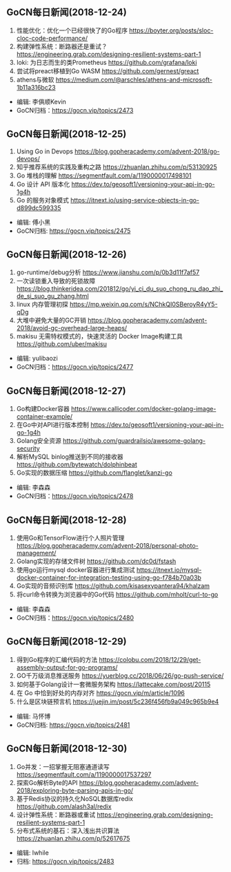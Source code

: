 ## GoCN每日新闻(2018-12-24)

1. 性能优化：优化一个已经很快了的Go程序 https://boyter.org/posts/sloc-cloc-code-performance/
2. 构建弹性系统：断路器还是重试？ https://engineering.grab.com/designing-resilient-systems-part-1
3. loki: 为日志而生的类Prometheus https://github.com/grafana/loki
4. 尝试将preact移植到Go WASM https://github.com/gernest/greact
5. athens与微软 https://medium.com/@arschles/athens-and-microsoft-1b11a316bc23

* 编辑: 李俱顺Kevin
* GoCN归档：https://gocn.vip/topics/2473

## GoCN每日新闻(2018-12-25)

1. Using Go in Devops https://blog.gopheracademy.com/advent-2018/go-devops/
2. 知乎推荐系统的实践及重构之路 https://zhuanlan.zhihu.com/p/53130925
3. Go 堆栈的理解 https://segmentfault.com/a/1190000017498101
4. Go 设计 API 版本化 https://dev.to/geosoft1/versioning-your-api-in-go-1g4h
5. Go 的服务对象模式 https://itnext.io/using-service-objects-in-go-d899dc599335

* 编辑: 傅小黑
* GoCN归档: https://gocn.vip/topics/2475


## GoCN每日新闻(2018-12-26)

1. go-runtime/debug分析 https://www.jianshu.com/p/0b3d11f7af57
2. 一次读锁重入导致的死锁故障 https://blog.thinkeridea.com/201812/go/yi_ci_du_suo_chong_ru_dao_zhi_de_si_suo_gu_zhang.html
3. linux 内存管理初探 https://mp.weixin.qq.com/s/NChkQI0SBeroyR4yY5-qDg
4. 大堆中避免大量的GC开销 https://blog.gopheracademy.com/advent-2018/avoid-gc-overhead-large-heaps/
5. makisu 无需特权模式的，快速灵活的 Docker Image构建工具 https://github.com/uber/makisu

* 编辑: yulibaozi
* GoCN归档：https://gocn.vip/topics/2477

## GoCN每日新闻(2018-12-27)

1. Go构建Docker容器 https://www.callicoder.com/docker-golang-image-container-example/
2. 在Go中对API进行版本控制 https://dev.to/geosoft1/versioning-your-api-in-go-1g4h
3. Golang安全资源 https://github.com/guardrailsio/awesome-golang-security
4. 解析MySQL binlog推送到不同的接收器 https://github.com/bytewatch/dolphinbeat
5. Go实现的数据压缩 https://github.com/flanglet/kanzi-go

* 编辑: 李森森
* GoCN归档：https://gocn.vip/topics/2478


## GoCN每日新闻(2018-12-28)

1. 使用Go和TensorFlow进行个人照片管理 https://blog.gopheracademy.com/advent-2018/personal-photo-management/
2. Golang实现的存储文件树 https://github.com/dc0d/fstash
3. 使用go运行mysql docker容器进行集成测试 https://itnext.io/mysql-docker-container-for-integration-testing-using-go-f784b70a03b
4. Go实现的音频识别库 https://github.com/kisasexypantera94/khalzam
5. 将curl命令转换为浏览器中的Go代码 https://github.com/mholt/curl-to-go

* 编辑: 李森森
* GoCN归档：https://gocn.vip/topics/2480

## GoCN每日新闻(2018-12-29)

1. 得到Go程序的汇编代码的方法 https://colobu.com/2018/12/29/get-assembly-output-for-go-programs/
2. GO千万级消息推送服务 https://yuerblog.cc/2018/06/26/go-push-service/
3. 如何基于Golang设计一套微服务架构 https://lattecake.com/post/20115
4. 在 Go 中恰到好处的内存对齐 https://gocn.vip/m/article/1096
5. 什么是区块链预言机 https://juejin.im/post/5c236f456fb9a049c965b9e4

* 编辑: 马怀博
* GoCN归档: https://gocn.vip/topics/2481

## GoCN每日新闻(2018-12-30)

1. Go并发：一招掌握无阻塞通道读写 https://segmentfault.com/a/1190000017537297
2. 探索Go解析Byte的API https://blog.gopheracademy.com/advent-2018/exploring-byte-parsing-apis-in-go/
3. 基于Redis协议的持久化NoSQL数据库redix https://github.com/alash3al/redix
4. 设计弹性系统：断路器或重试 https://engineering.grab.com/designing-resilient-systems-part-1
5. 分布式系统的基石：深入浅出共识算法 https://zhuanlan.zhihu.com/p/52617675

* 编辑: lwhile
* 归档: https://gocn.vip/topics/2483
